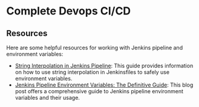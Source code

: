 # Complete Devops CI/CD

## Resources

Here are some helpful resources for working with Jenkins pipeline and environment variables:

- [String Interpolation in Jenkins Pipeline](https://docs.cloudbees.com/docs/cloudbees-ci/latest/automating-with-jenkinsfile/string-interpolation): This guide provides information on how to use string interpolation in Jenkinsfiles to safely use environment variables.
- [Jenkins Pipeline Environment Variables: The Definitive Guide](https://e.printstacktrace.blog/jenkins-pipeline-environment-variables-the-definitive-guide/): This blog post offers a comprehensive guide to Jenkins pipeline environment variables and their usage.

